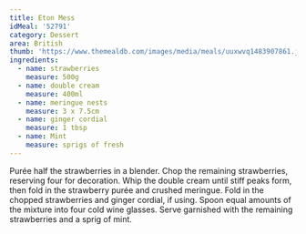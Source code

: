 ```yaml
---
title: Eton Mess
idMeal: '52791'
category: Dessert
area: British
thumb: 'https://www.themealdb.com/images/media/meals/uuxwvq1483907861.jpg'
ingredients:
  - name: strawberries
    measure: 500g
  - name: double cream
    measure: 400ml
  - name: meringue nests
    measure: 3 x 7.5cm
  - name: ginger cordial
    measure: 1 tbsp
  - name: Mint
    measure: sprigs of fresh
---
```

Purée half the strawberries in a blender. Chop the remaining strawberries, reserving four for decoration.
Whip the double cream until stiff peaks form, then fold in the strawberry purée and crushed meringue. Fold in the chopped strawberries and ginger cordial, if using.
Spoon equal amounts of the mixture into four cold wine glasses. Serve garnished with the remaining strawberries and a sprig of mint.
